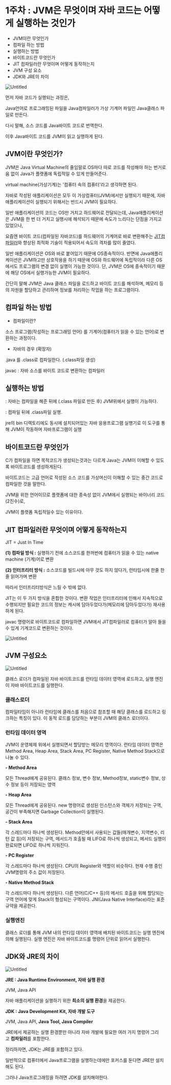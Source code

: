 # 1주차 : JVM은 무엇이며 자바 코드는 어떻게 실행하는 것인가

- JVM이란 무엇인가
- 컴파일 하는 방법
- 실행하는 방법
- 바이트코드란 무엇인가
- JIT 컴파일러란 무엇이며 어떻게 동작하는지
- JVM 구성 요소
- JDK와 JRE의 차이

![Untitled](1%E1%84%8C%E1%85%AE%E1%84%8E%E1%85%A1%20JVM%E1%84%8B%E1%85%B3%E1%86%AB%20%E1%84%86%E1%85%AE%E1%84%8B%E1%85%A5%E1%86%BA%E1%84%8B%E1%85%B5%E1%84%86%E1%85%A7%20%E1%84%8C%E1%85%A1%E1%84%87%E1%85%A1%20%E1%84%8F%E1%85%A9%E1%84%83%E1%85%B3%E1%84%82%E1%85%B3%E1%86%AB%20%E1%84%8B%E1%85%A5%E1%84%84%E1%85%A5%E1%87%82%E1%84%80%E1%85%A6%20%E1%84%89%E1%85%B5%E1%86%AF%E1%84%92%E1%85%A2%E1%86%BC%20cf8f840d7da54da4af24bb07f77774bc/Untitled.png)

먼저 자바 코드가 실행되는 과정은,

Java언어로 프로그래밍된 파일을 Java컴파일러가 가상 기계어 파일인 Java클래스 파일로 만든다. 

다시 말해, 소스 코드를 Java바이트 코드로 번역한다. 

이후 Java바이트 코드를 JVM이 읽고 실행하게 된다.

## JVM이란 무엇인가?

JVM은 Java Virtual Machine의 줄임말로 OS마다 따로 코드를 작성해야 하는 번거로움 없이 Java가 플랫폼에 독립적일 수 있게 만들어준다.

virtual machine(가상기계)는 '컴퓨터 속의 컴퓨터'라고 생각하면 된다.

자바로 작성된 애플리케이션은 모두 이 가상컴퓨터(JVM)에서만 실행되기 때문에, 자바 애플리케이션이 실행되기 위해서는 반드시 JVM이 필요하다.

일반 애플리케이션의 코드는 OS만 거치고 하드웨어로 전달되는데, Java애플리케이션은 JVM을 한 번 더 거치고 실행시에 해석되기 때문에 속도가 느리다는 단점을 가지고 있었으나,

요즘엔 바이트 코드(컴파일된 자바코드)를 하드웨어의 기계어로 바로 변환해주는 [JIT컴파일러]()와 향상된 최적화 기술이 적용되어서 속도의 격차를 많이 줄였다.

일반 애플리케이션은 OS와 바로 붙어있기 때문에 OS종속적이다. 반면에 Java애플리케이션은 JVM하고만 상호작용을 하기 때문에 OS와 하드웨어에 독립적이라 다른 OS에서도 프로그램의 변경 없이 실행이 가능한 것이다. 단, JVM은 OS에 종속적이기 때문에 해당 OS에서 실행가능한 JVM이 필요하다.

간단히 말해 JVM은 Java 클래스 파일을 로드하고 바이트 코드를 해석하며, 메모리 등의 자원을 할당하고 관리하며 정보를 처리하는 작업을 하는 프로그램이다.

## 컴파일 하는 방법

- 컴파일이란?

소스 프로그램(작성하는 프로그래밍 언어) 를 기계어(컴퓨터가 읽을 수 있는 언어)로 변환하는 과정이다.

- 자바의 경우 (확장자)

.java 를 .class로 컴파일한다. (.class파일 생성)

javac : 자바 소스를 바이트 코드로 변환하는 컴파일러

## **실행하는 방법**

: 자바는 컴파일을 해준 뒤에 (.class 파일로 만든 후) JVM위에서 실행이 가능하다.

: 컴파일 뒤에 .class파일 실행.

jre의 bin 디렉토리에도 동시에 설치되어있는 자바 응용프로그램 실행기로 이 도구를 통해 JVM이 작동하며 자바프로그램이 실행

## **바이트코드란 무엇인가**

C가 컴파일을 하면 목적코드가 생성되는것과는 다르게 Java는 JVM이 이해할 수 있도록 바이트코드를 생성하게된다. 

바이트코드는 고급 언어로 작성된 소스 코드를 가상머신이 이해할 수 있는 중간 코드로 컴파일한 것을 말한다.

JVM을 위한 언어이므로 플랫폼에 대한 종속성 없이 JVM에서 실행되는 바이너리 코드(2진수)로, 

JVM이 플랫폼 독립적일수 있는 이유이다. 

## JIT 컴파일러란 무엇이며 어떻게 동작하는지

JIT = Just In Time

**(1) 컴파일 방식 :**  실행하기 전에 소스코드를 한꺼번에 컴퓨터가 읽을 수 있는 native machine (기계)어로 변환

**(2) 인터프리터 방식 :** 소스코드를 빌드시에 아무 것도 하지 않다가, 런타임시에 한줄 한줄 읽어가며 변환

따라서 인터프리터방식은 느릴 수 밖에 없다.

JIT는 이 두 가지 방식을 혼합한 것이다. 변환 작업은 인터프리터에 인해서 지속적으로 수행되지만 필요한 코드의 정보는 캐시에 담아두었다가(메모리에 담아두었다가) 재사용하게 된다.

javac 명령어로 바이트코드로 컴파일하면 JVM에서 JIT컴파일러로 컴퓨터가 알아 들을 수 있게 기계코드로 변환하는 것이다. 

![Untitled](1%E1%84%8C%E1%85%AE%E1%84%8E%E1%85%A1%20JVM%E1%84%8B%E1%85%B3%E1%86%AB%20%E1%84%86%E1%85%AE%E1%84%8B%E1%85%A5%E1%86%BA%E1%84%8B%E1%85%B5%E1%84%86%E1%85%A7%20%E1%84%8C%E1%85%A1%E1%84%87%E1%85%A1%20%E1%84%8F%E1%85%A9%E1%84%83%E1%85%B3%E1%84%82%E1%85%B3%E1%86%AB%20%E1%84%8B%E1%85%A5%E1%84%84%E1%85%A5%E1%87%82%E1%84%80%E1%85%A6%20%E1%84%89%E1%85%B5%E1%86%AF%E1%84%92%E1%85%A2%E1%86%BC%20cf8f840d7da54da4af24bb07f77774bc/Untitled%201.png)

## JVM 구성요소

![Untitled](1%E1%84%8C%E1%85%AE%E1%84%8E%E1%85%A1%20JVM%E1%84%8B%E1%85%B3%E1%86%AB%20%E1%84%86%E1%85%AE%E1%84%8B%E1%85%A5%E1%86%BA%E1%84%8B%E1%85%B5%E1%84%86%E1%85%A7%20%E1%84%8C%E1%85%A1%E1%84%87%E1%85%A1%20%E1%84%8F%E1%85%A9%E1%84%83%E1%85%B3%E1%84%82%E1%85%B3%E1%86%AB%20%E1%84%8B%E1%85%A5%E1%84%84%E1%85%A5%E1%87%82%E1%84%80%E1%85%A6%20%E1%84%89%E1%85%B5%E1%86%AF%E1%84%92%E1%85%A2%E1%86%BC%20cf8f840d7da54da4af24bb07f77774bc/Untitled%202.png)

클래스 로더가 컴파일된 자바 바이트코드를 런타임 데이터 영역에 로드하고, 실행 엔진이 자바 바이트코드를 실행한다.

### 클래스로더

컴파일타임이 아니라 런타임에 클래스를 처음으로 참조할 때 해당 클래스를 로드하고 링크하는 특징이 있다. 이 동적 로드를 담당하는 부분이 JVM의 클래스 로더이다.

### 런타임 데이터 영역

JVM이 운영체제 위에서 실행되면서 할당받는 메모리 영역이다. 런타임 데이터 영역은 Method Area, Heap Area, Stack Area, PC Register, Native Method Stack으로 나눌 수 있다.

**- Method Area**

모든 Thread에게 공유된다. 클래스 정보, 변수 정보, Method정보, static변수 정보, 상수 정보 등이 저장되는 영역

**- Heap Area**

모든 Thread에게 공유된다. new 명령어로 생성된 인스턴스와 객체가 저장되는 구역, 공간이 부족해지면 Garbage Collection이 실행된다.

**- Stack Area**

각 스레드마다 하나씩 생성된다. Method안에서 사용되는 값들(매개변수, 지역변수, 리턴 값 등)이 저장되는 구역, 메서드가 호출될 때 LIFO로 하나씩 생성되고, 메서드 실행이 완료되면 LIFO로 하나씩 지워진다.

**- PC Register**

각 스레드마다 하나씩 생성된다. CPU의 Register와 역할이 비슷하다. 현재 수행 중인 JVM명령의 주소 값이 저장된다.

**- Native Method Stack**

각 스레드마다 하나씩 생성된다. 다른 언어(C/C++ 등)의 메서드 호출을 위해 할당되는 구역 언어에 맞게 Stack이 형성되는 구역이다. JNI(Java Native Interface)라는 표준 규약을 제공한다.

### 실행엔진

클래스 로더를 통해 JVM 내의 런타임 데이터 영역에 배치된 바이트코드는 실행 엔진에 의해 실행된다. 실행 엔진은 자바 바이트코드를 명령어 단위로 읽어서 실행한다.

## JDK와 JRE의 차이

![Untitled](1%E1%84%8C%E1%85%AE%E1%84%8E%E1%85%A1%20JVM%E1%84%8B%E1%85%B3%E1%86%AB%20%E1%84%86%E1%85%AE%E1%84%8B%E1%85%A5%E1%86%BA%E1%84%8B%E1%85%B5%E1%84%86%E1%85%A7%20%E1%84%8C%E1%85%A1%E1%84%87%E1%85%A1%20%E1%84%8F%E1%85%A9%E1%84%83%E1%85%B3%E1%84%82%E1%85%B3%E1%86%AB%20%E1%84%8B%E1%85%A5%E1%84%84%E1%85%A5%E1%87%82%E1%84%80%E1%85%A6%20%E1%84%89%E1%85%B5%E1%86%AF%E1%84%92%E1%85%A2%E1%86%BC%20cf8f840d7da54da4af24bb07f77774bc/Untitled%203.png)

**JRE : Java Runtime Environment, 자바 실행 환경**

JVM, Java API

자바 애플리케이션을 실행하기 위한 **최소의 실행 환경**을 제공한다.

**JDK : Java Development Kit, 자바 개발 도구**

JVM, Java API, **Java Tool, Java Compiler**

JRE에서 제공하는 실행 환경뿐만 아니라 자바 개발에 필요한 여러 가지 명령어 그리고 **컴파일러**를 포함한다.

정리하자면, JDK는 JRE를 포함하고 있다.

일반적으로 컴퓨터에서 Java프로그램을 실행하는데에만 포커스를 둔다면 JRE만 설치해도 된다.

그러나 Java프로그래밍을 하려면 JDK를 설치해야한다.